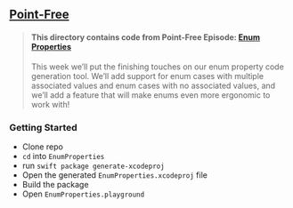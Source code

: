 ## [Point-Free](https://www.pointfree.co)

> #### This directory contains code from Point-Free Episode: [Enum Properties](https://www.pointfree.co/episodes/ep54-advanced-swift-syntax-enum-properties)
>
> This week we’ll put the finishing touches on our enum property code generation tool. We’ll add support for enum cases with multiple associated values and enum cases with no associated values, and we’ll add a feature that will make enums even more ergonomic to work with!

### Getting Started

* Clone repo
* `cd` into `EnumProperties`
* run `swift package generate-xcodeproj`
* Open the generated `EnumProperties.xcodeproj` file
* Build the package
* Open `EnumProperties.playground`
